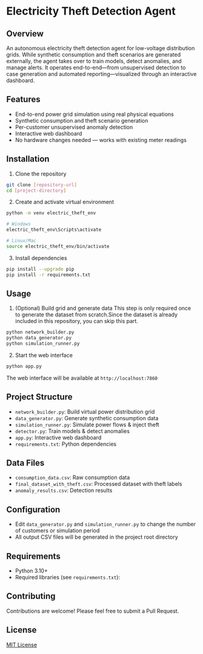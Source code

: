 # Electricity Theft Detection Agent


## Overview

An autonomous electricity theft detection agent for low-voltage distribution grids. While synthetic consumption and theft scenarios are generated externally, the agent takes over to train models, detect anomalies, and manage alerts. It operates end-to-end—from unsupervised detection to case generation and automated reporting—visualized through an interactive dashboard.

## Features

- End-to-end power grid simulation using real physical equations
- Synthetic consumption and theft scenario generation
- Per-customer unsupervised anomaly detection
- Interactive web dashboard
- No hardware changes needed — works with existing meter readings

## Installation

1. Clone the repository
```bash
git clone [repository-url]
cd [project-directory]
```

2. Create and activate virtual environment
```bash
python -m venv electric_theft_env

# Windows
electric_theft_env\Scripts\activate

# Linux/Mac
source electric_theft_env/bin/activate
```

3. Install dependencies
```bash
pip install --upgrade pip
pip install -r requirements.txt
```

## Usage

1. (Optional) Build grid and generate data
This step is only required once to generate the dataset from scratch.Since the dataset is already included in this repository, you can skip this part.

```bash
python network_builder.py
python data_generator.py
python simulation_runner.py
```

2. Start the web interface
```bash
python app.py
```

The web interface will be available at `http://localhost:7860`

## Project Structure

- `network_builder.py`: Build virtual power distribution grid
- `data_generator.py`: Generate synthetic consumption data
- `simulation_runner.py`: Simulate power flows & inject theft
- `detector.py`: Train models & detect anomalies
- `app.py`: Interactive web dashboard
- `requirements.txt`: Python dependencies

## Data Files

- `consumption_data.csv`: Raw consumption data
- `final_dataset_with_theft.csv`: Processed dataset with theft labels
- `anomaly_results.csv`: Detection results

## Configuration

- Edit `data_generator.py` and `simulation_runner.py` to change the number of customers or simulation period
- All output CSV files will be generated in the project root directory

## Requirements

- Python 3.10+
- Required libraries (see `requirements.txt`):

## Contributing

Contributions are welcome! Please feel free to submit a Pull Request.

## License

[MIT License](LICENSE)
